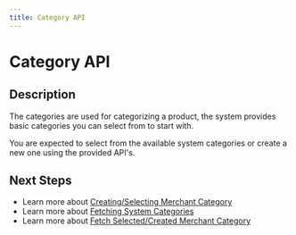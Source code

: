 ```yaml
---
title: Category API
---
```


# Category API

##  Description

The categories are used for categorizing a product, the system provides basic categories you can select from to start with.

You are expected to select from the available system categories or create a new one using the provided API's.


##  Next Steps
- Learn more about [Creating/Selecting Merchant Category](./add-category.md)
- Learn more about [Fetching System Categories](./fetch-categories.md)
- Learn more about [Fetch Selected/Created Merchant Category](./fetch-selected-categories.md)
